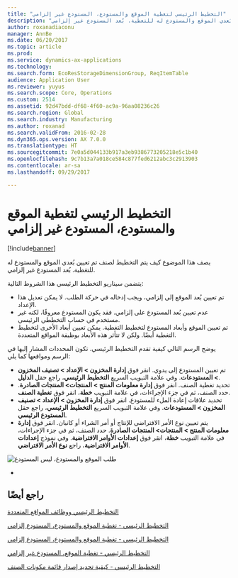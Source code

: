 ```yaml
---
title: "التخطيط الرئيسي لتغطية الموقع والمستودع، المستودع غير إلزامي"
description: "يصف هذا الموضوع كيف يتم التخطيط لصنف تم تعيين بُعدي الموقع والمستودع له للتغطية. بُعد المستودع غير إلزامي."
author: roxanadiaconu
manager: AnnBe
ms.date: 06/20/2017
ms.topic: article
ms.prod: 
ms.service: dynamics-ax-applications
ms.technology: 
ms.search.form: EcoResStorageDimensionGroup, ReqItemTable
audience: Application User
ms.reviewer: yuyus
ms.search.scope: Core, Operations
ms.custom: 2514
ms.assetid: 92d47bdd-df68-4f60-ac9a-96aa08236c26
ms.search.region: Global
ms.search.industry: Manufacturing
ms.author: roxanad
ms.search.validFrom: 2016-02-28
ms.dyn365.ops.version: AX 7.0.0
ms.translationtype: HT
ms.sourcegitcommit: 7e0a5d044133b917a3eb9386773205218e5c1b40
ms.openlocfilehash: 9c7b13a7a018ce584c877fed6212abc3c2913903
ms.contentlocale: ar-sa
ms.lasthandoff: 09/29/2017

---
```


# <a name="master-planning-for-site-and-warehouse-coverage-warehouse-not-mandatory"></a>التخطيط الرئيسي لتغطية الموقع والمستودع، المستودع غير إلزامي

[!include[banner](../includes/banner.md)]


يصف هذا الموضوع كيف يتم التخطيط لصنف تم تعيين بُعدي الموقع والمستودع له للتغطية. بُعد المستودع غير إلزامي.

يتضمن سيناريو التخطيط الرئيسي هذا الشروط التالية:

-   تم تعيين بُعد الموقع إلى إلزامي، ويجب إدخاله في حركة الطلب. لا يمكن تعديل هذا الإعداد.
-   عدم تعيين بُعد المستودع على إلزامي. فقد يكون المستودع معروفًا، لكنه غير مستخدم في حساب التخططي الرئيسي.
-   تم تعيين الموقع وأبعاد المستودع لتخطيط التغطية. يمكن تعيين أبعاد الأخرى لتخطيط التغطية أيضًا. ولكن لا تتأثر هذه الأبعاد بوظيفة المواقع المتعددة.

يوضح الرسم التالي كيفية تقدم التخطيط الرئيسي. تكون المحددات المشار إليها في الرسم ومواقعها كما يلي:
-   تم تعيين المستودع إلى يدوي. انقر فوق **إدارة المخزون &gt; الإعداد &gt; تصنيف المخزون &gt; المستودعات**. وفي علامة التبويب السريع **التخطيط الرئيسي**، راجع حقل **الدليل**.
-   تحديد تغطية الصنف. انقر فوق **إدارة معلومات المنتج &gt; المنتجات&gt; المنتجات الصادرة**. حدد الصنف، ثم في جزء الإجراءات، في علامة التبويب **خطة**، انقر فوق **تغطية الصنف**.
-   تحديد علاقات إعادة الملء للمستودع. انقر فوق **إدارة المخزون &gt; الإعداد &gt; تصنيف المخزون &gt; المستودعات**. وفي علامة التبويب السريع **التخطيط الرئيسي**، راجع حقل **المستودع الرئيسي**.
-   يتم تعيين نوع الأمر الافتراضي للإنتاج أو أمر الشراء أو كانبان. انقر فوق **إدارة معلومات المنتج &gt; المنتجات&gt; المنتجات الصادرة**. حدد الصنف، ثم في جزء الإجراءات، في علامة التبويب **خطة**، انقر فوق **إعدادات الأوامر الافتراضية**. وفي نموذج **إعدادات الأوامر الافتراضية**، راجع **نوع الأمر الافتراضي**.

![طلب الموقع والمستودع، ليس المستودع](./media/multisitedemandexplosionscenarioforsiteandwarehousecoveragewarehousenotmandatory.jpg)

 
-



<a name="see-also"></a>راجع أيضًا
--------

[التخطيط الرئيسي ووظائف المواقع المتعددة](master-plan-multisite-functionality.md)

[التخطيط الرئيسي - تغطية الموقع والمستودع، المستودع إلزامي](master-plan-site-warehouse-coverage-warehouse-mandatory.md)

[التخطيط الرئيسي - تغطية الموقع والمستودع، المستودع إلزامي](master-plan-site-coverage-warehouse-mandatory.md)

[التخطيط الرئيسي - تغطية الموقع، المستودع غير إلزامي](master-plan-site-coverage-warehouse-not-mandatory.md)

[التخطيط الرئيسي - كيفية تحديد إصدار قائمة مكونات الصنف](master-plan-bom-version-determined.md)




